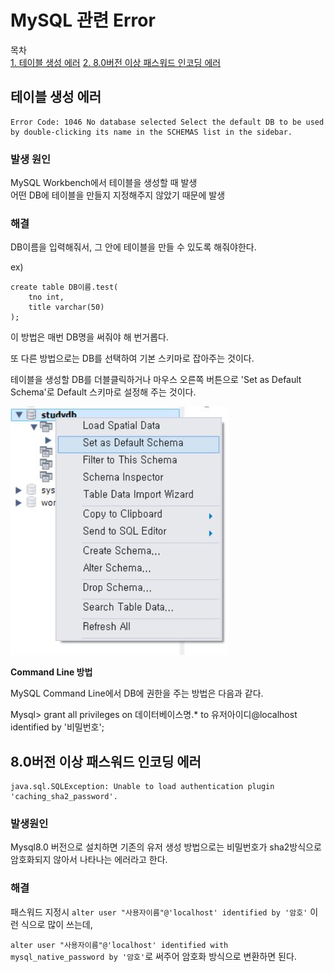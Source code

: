 # MySQL 관련 Error

목차  
[1. 테이블 생성 에러](#테이블-생성-에러)
[2. 8.0버전 이상 패스워드 인코딩 에러](#8.0버전-이상-패스워드-인코딩-에러)

## **테이블 생성 에러**

```
Error Code: 1046 No database selected Select the default DB to be used by double-clicking its name in the SCHEMAS list in the sidebar.
```

### 발생 원인

MySQL Workbench에서 테이블을 생성할 때 발생  
어떤 DB에 테이블을 만들지 지정해주지 않았기 때문에 발생

### 해결

DB이름을 입력해줘서, 그 안에 테이블을 만들 수 있도록 해줘야한다.

ex)
```
create table DB이름.test(
    tno int,
    title varchar(50)
);
```

이 방법은 매번 DB명을 써줘야 해 번거롭다.


또 다른 방법으로는 DB를 선택하여 기본 스키마로 잡아주는 것이다.

테이블을 생성할 DB를 더블클릭하거나 마우스 오른쪽 버튼으로 'Set as Default Schema'로 Default 스키마로 설정해 주는 것이다.

![테이블 생성 에러](/Images/SQL/MySQL/테이블생성에러.JPG)

**Command Line 방법**

MySQL Command Line에서 DB에 권한을 주는 방법은 다음과 같다.

Mysql>
grant all privileges on 데이터베이스명.* to 유저아이디@localhost identified by '비밀번호';

## **8.0버전 이상 패스워드 인코딩 에러**

```
java.sql.SQLException: Unable to load authentication plugin 'caching_sha2_password'.
```

### 발생원인

Mysql8.0 버전으로 설치하면 기존의 유저 생성 방법으로는 비밀번호가 sha2방식으로 암호화되지 않아서 나타나는 에러라고 한다.

### 해결

패스워드 지정시 `alter user "사용자이름"@'localhost' identified by '암호'` 이런 식으로 많이 쓰는데,

`alter user "사용자이름"@'localhost' identified with mysql_native_password by '암호'`로 써주어 암호화 방식으로 변환하면 된다.